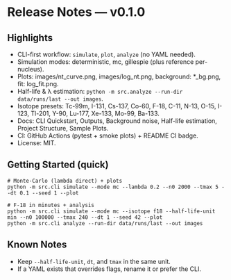 # Release Notes — v0.1.0

## Highlights
- CLI-first workflow: `simulate`, `plot`, `analyze` (no YAML needed).
- Simulation modes: deterministic, mc, gillespie (plus reference per-nucleus).
- Plots: images/nt_curve.png, images/log_nt.png, background: *_bg.png, fit: log_fit.png.
- Half-life & λ estimation: `python -m src.analyze --run-dir data/runs/last --out images`.
- Isotope presets: Tc-99m, I-131, Cs-137, Co-60, F-18, C-11, N-13, O-15, I-123, Tl-201, Y-90, Lu-177, Xe-133, Mo-99, Ba-133.
- Docs: CLI Quickstart, Outputs, Background noise, Half-life estimation, Project Structure, Sample Plots.
- CI: GitHub Actions (pytest + smoke plots) + README CI badge.
- License: MIT.

## Getting Started (quick)

    # Monte-Carlo (lambda direct) + plots
    python -m src.cli simulate --mode mc --lambda 0.2 --n0 2000 --tmax 5 --dt 0.1 --seed 1 --plot

    # F-18 in minutes + analysis
    python -m src.cli simulate --mode mc --isotope f18 --half-life-unit min --n0 100000 --tmax 240 --dt 1 --seed 42 --plot
    python -m src.cli analyze --run-dir data/runs/last --out images

## Known Notes
- Keep `--half-life-unit`, `dt`, and `tmax` in the same unit.
- If a YAML exists that overrides flags, rename it or prefer the CLI.
